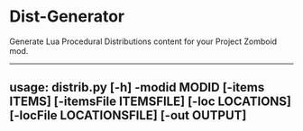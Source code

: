 # Dist-Generator
Generate Lua Procedural Distributions content for your Project Zomboid mod.

-----
usage: distrib.py [-h] -modid MODID [-items ITEMS] [-itemsFile ITEMSFILE] [-loc LOCATIONS]
                  [-locFile LOCATIONSFILE] [-out OUTPUT]
-----
